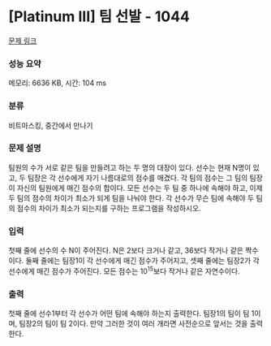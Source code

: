 # [Platinum III] 팀 선발 - 1044 

[문제 링크](https://www.acmicpc.net/problem/1044) 

### 성능 요약

메모리: 6636 KB, 시간: 104 ms

### 분류

비트마스킹, 중간에서 만나기

### 문제 설명

<p>팀원의 수가 서로 같은 팀을 만들려고 하는 두 명의 대장이 있다. 선수는 현재 N명이 있고, 두 팀장은 각 선수에게 자기 나름대로의 점수를 매겼다. 각 팀의 점수는 그 팀의 팀장이 자신의 팀원에게 매긴 점수의 합이다. 모든 선수는 두 팀 중 하나에 속해야 하고, 이제 두 팀의 점수의 차이가 최소가 되게 팀을 나눠야 한다. 각 선수가 무슨 팀에 속해야 두 팀의 점수의 차이가 최소가 되는지를 구하는 프로그램을 작성하시오.</p>

### 입력 

 <p>첫째 줄에 선수의 수 N이 주어진다. N은 2보다 크거나 같고, 36보다 작거나 같은 짝수이다. 둘째 줄에는 팀장1이 각 선수에게 매긴 점수가 주어지고, 셋째 줄에는 팀장2가 각 선수에게 매긴 점수가 주어진다. 모든 점수는 10<sup>15</sup>보다 작거나 같은 자연수이다.</p>

### 출력 

 <p>첫째 줄에 선수1부터 각 선수가 어떤 팀에 속해야 하는지 출력한다. 팀장1의 팀이 팀 1이며, 팀장2의 팀이 팀 2이다. 만약 그러한 것이 여러 개라면 사전순으로 앞서는 것을 출력한다.</p>

